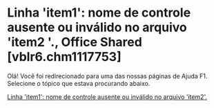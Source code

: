 
# Linha 'item1': nome de controle ausente ou inválido no arquivo 'item2 '., Office Shared [vblr6.chm1117753]

Olá! Você foi redirecionado para uma das nossas páginas de Ajuda F1. Selecione o tópico que estava procurando abaixo.

[Linha 'item1': nome de controle ausente ou inválido no arquivo 'item2'.](http://msdn.microsoft.com/library/28436904-da34-cbb6-b4f5-4cf4699aa590%28Office.15%29.aspx)
